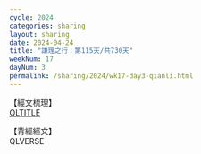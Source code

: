 ```yaml
---
cycle: 2024
categories: sharing
layout: sharing
date: 2024-04-24
title: "謙理之行：第115天/共730天"
weekNum: 17
dayNum: 3
permalink: /sharing/2024/wk17-day3-qianli.html
---
```

【經文梳理】  
[QLTITLE](QLLINK)

【背經經文】  
QLVERSE
